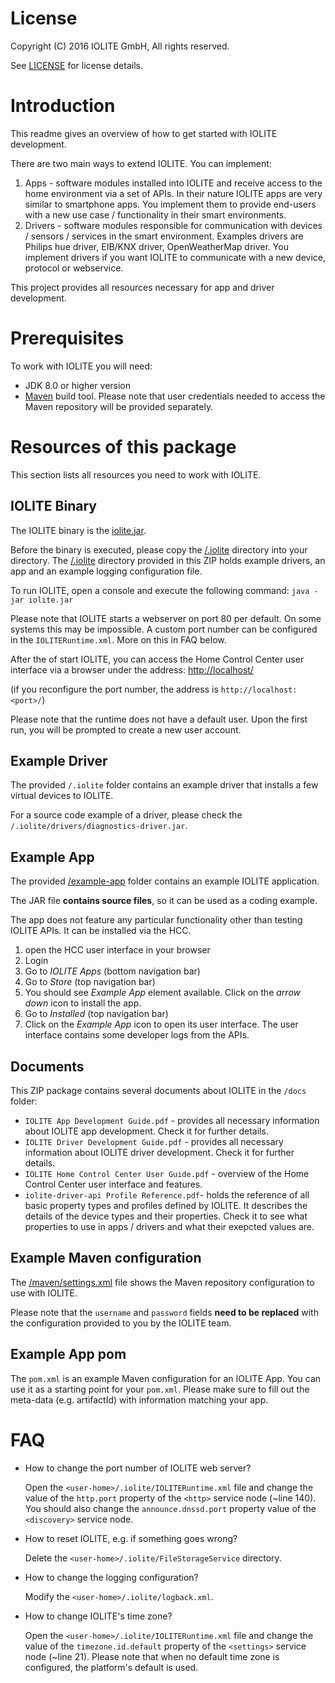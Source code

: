# License

Copyright (C) 2016 IOLITE GmbH, All rights reserved.

See [LICENSE](LICENSE) for license details.

# Introduction

This readme gives an overview of how to get started with IOLITE development.

There are two main ways to extend IOLITE. You can implement:
1. Apps - software modules installed into IOLITE and receive access to the home
  environment via a set of APIs. In their nature IOLITE apps are very similar to
  smartphone apps. You implement them to provide end-users with a new use case /
  functionality in their smart environments.
2. Drivers - software modules responsible for communication with devices /
  sensors / services in the smart environment. Examples drivers are Philips hue
  driver, EIB/KNX driver, OpenWeatherMap driver. You implement drivers if you
  want IOLITE to communicate with a new device, protocol or webservice.

This project provides all resources necessary for app and driver development.
  
# Prerequisites

To work with IOLITE you will need:
* JDK 8.0 or higher version
* [Maven](https://maven.apache.org) build tool. Please note that user credentials needed to access the Maven repository will be provided separately.

# Resources of this package
This section lists all resources you need to work with IOLITE.

## IOLITE Binary
The IOLITE binary is the [iolite.jar](iolite.jar).

Before the binary is executed, please copy the [/.iolite](/.iolite) directory into your
<user-home> directory. The [/.iolite](/.iolite) directory provided in this ZIP holds example
drivers, an app and an example logging configuration file.

To run IOLITE, open a console and execute the following command:
`java -jar iolite.jar`

Please note that IOLITE starts a webserver on port 80 per default. On some
systems this may be impossible. A custom port number can be configured in the
`IOLITERuntime.xml`. More on this in FAQ below.

After the of start IOLITE, you can access the Home Control Center user interface
via a browser under the address:
[http://localhost/](http://localhost)

(if you reconfigure the port number, the address is `http://localhost:<port>/`)

Please note that the runtime does not have a default user. Upon the first run, you will
be prompted to create a new user account.

## Example Driver
The provided `/.iolite` folder contains an example driver that installs a few
virtual devices to IOLITE.

For a source code example of a driver, please check the `/.iolite/drivers/diagnostics-driver.jar`.  

## Example App
The provided [/example-app](/example-app) folder contains an example IOLITE application.

The JAR file **contains source files**, so it can be used as a coding example.

The app does not feature any particular functionality other than testing IOLITE
APIs. It can be installed via the HCC.
1. open the HCC user interface in your browser
2. Login
3. Go to _IOLITE Apps_ (bottom navigation bar)
4. Go to _Store_ (top navigation bar)
5. You should see _Example App_ element available. Click on the _arrow down_ icon to install the app.
6. Go to _Installed_ (top navigation bar)
7. Click on the _Example App_ icon to open its user interface. The user interface contains some developer logs from the APIs.

## Documents
This ZIP package contains several documents about IOLITE in the `/docs` folder:
* `IOLITE App Development Guide.pdf` - provides all necessary information about
  IOLITE app development. Check it for further details.
* `IOLITE Driver Development Guide.pdf` - provides all necessary information
  about IOLITE driver development. Check it for further details.
* `IOLITE Home Control Center User Guide.pdf` - overview of the Home Control
  Center user interface and features.
* `iolite-driver-api Profile Reference.pdf`- holds the reference of all basic
  property types and profiles defined by IOLITE. It describes the details of the device
  types and their properties. Check it to see what properties to use in apps / drivers
  and what their exepcted values are.

## Example Maven configuration
The [/maven/settings.xml](/maven/settings.xml) file shows the Maven repository configuration to use with IOLITE.

Please note that the `username` and `password` fields **need to be replaced** with the
configuration provided to you by the IOLITE team.

## Example App pom
The `pom.xml` is an example Maven configuration for an IOLITE App. You can use
it as a starting point for your `pom.xml`. Please make sure to fill out the
meta-data (e.g. artifactId) with information matching your app.

# FAQ

* How to change the port number of IOLITE web server?
    
    Open the `<user-home>/.iolite/IOLITERuntime.xml` file and change the value of the `http.port` property of the `<http>` service node (~line 140). You should also change the `announce.dnssd.port` property value of the `<discovery>` service node.
  
* How to reset IOLITE, e.g. if something goes wrong?
    
    Delete the `<user-home>/.iolite/FileStorageService` directory.
  
* How to change the logging configuration?
    
    Modify the `<user-home>/.iolite/logback.xml`.
  
* How to change IOLITE's time zone?
   
    Open the `<user-home>/.iolite/IOLITERuntime.xml` file and change the value of the `timezone.id.default` property of the `<settings>` service node (~line 21). Please note that when no default time zone is configured, the platform's default is used.